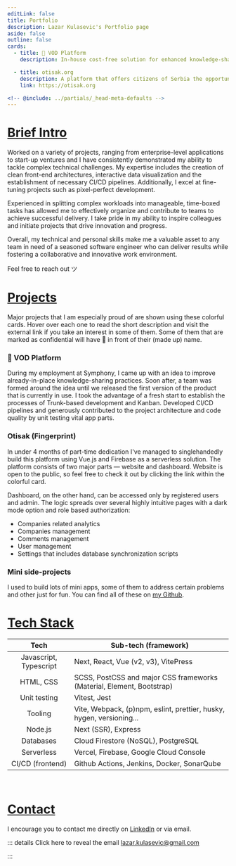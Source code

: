 ```yaml
---
editLink: false
title: Portfolio
description: Lazar Kulasevic's Portfolio page
aside: false
outline: false
cards:
  - title: 📁 VOD Platform
    description: In-house cost-free solution for enhanced knowledge-sharing through serving video content.

  - title: otisak.org
    description: A platform that offers citizens of Serbia the opportunity to check how safe and protected their personal data is, which they leave and trust to a state body or a privately owned company.
    link: https://otisak.org

<!-- @include: ../partials/_head-meta-defaults -->
---
```


<script setup>
import GridCards from '../.vitepress/components/GridCards.vue'
</script>

# [Brief Intro](/portfolio/#intro)

Worked on a variety of projects, ranging from enterprise-level applications to start-up ventures and I have consistently demonstrated my ability to tackle complex technical challenges. My expertise includes the creation of clean front-end architectures, interactive data visualization and the establishment of necessary CI/CD pipelines. Additionally, I excel at fine-tuning projects such as pixel-perfect development.

Experienced in splitting complex workloads into manageable, time-boxed tasks has allowed me to effectively organize and contribute to teams to achieve successful delivery. I take pride in my ability to inspire colleagues and initiate projects that drive innovation and progress.

Overall, my technical and personal skills make me a valuable asset to any team in need of a seasoned software engineer who can deliver results while fostering a collaborative and innovative work environment.

Feel free to reach out ツ

# [Projects](/portfolio/#projects)

Major projects that I am especially proud of are shown using these colorful cards. Hover over each one to read the short description and visit the external link if you take an interest in some of them. Some of them that are marked as confidential will have 📁 in front of their (made up) name.

<GridCards :height="180"></GridCards>

### 📁 VOD Platform

During my employment at Symphony, I came up with an idea to improve already-in-place knowledge-sharing practices. Soon after, a team was formed around the idea until we released the first version of the product that is currently in use. I took the advantage of a fresh start to establish the processes of Trunk-based development and Kanban. Developed CI/CD pipelines and generously contributed to the project architecture and code quality by unit testing vital app parts.

### Otisak (Fingerprint)

In under 4 months of part-time dedication I've managed to singlehandedly build this platform using Vue.js and Firebase as a serverless solution. The platform consists of two major parts — website and dashboard. Website is open to the public, so feel free to check it out by clicking the link within the colorful card.

Dashboard, on the other hand, can be accessed only by registered users and admin. The logic spreads over several highly intuitive pages with a dark mode option and role based authorization:

- Companies related analytics
- Companies management
- Comments management
- User management
- Settings that includes database synchronization scripts

### Mini side-projects

I used to build lots of mini apps, some of them to address certain problems and other just for fun. You can find all of these on [my Github](https://github.com/lazarkulasevic).

# [Tech Stack](/portfolio/#tech-stack)

|          Tech          | Sub-tech (framework)                                                  |
| :--------------------: | --------------------------------------------------------------------- |
| Javascript, Typescript | Next, React, Vue (v2, v3), VitePress                                  |
|       HTML, CSS        | SCSS, PostCSS and major CSS frameworks (Material, Element, Bootstrap) |
|      Unit testing      | Vitest, Jest                                                          |
|        Tooling         | Vite, Webpack, (p)npm, eslint, prettier, husky, hygen, versioning...  |
|        Node.js         | Next (SSR), Express                                                   |
|       Databases        | Cloud Firestore (NoSQL), PostgreSQL                                   |
|       Serverless       | Vercel, Firebase, Google Cloud Console                                |
|    CI/CD (frontend)    | Github Actions, Jenkins, Docker, SonarQube                            |

<br/>

# [Contact](/portfolio/#contact)

I encourage you to contact me directly on [LinkedIn](https://www.linkedin.com/in/lazarkulasevic) or via email.

::: details Click here to reveal the email
lazar.kulasevic@gmail.com

:::
